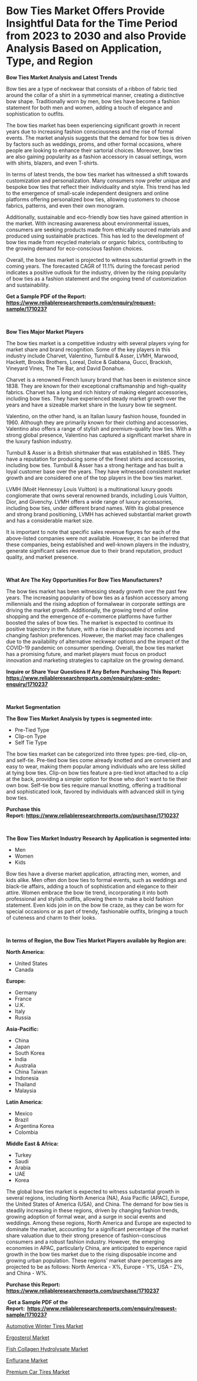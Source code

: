 <p><h1>Bow Ties Market Offers Provide Insightful Data for the Time Period from 2023 to 2030 and also Provide Analysis Based on Application, Type, and Region</h1></p><p><strong>Bow Ties Market Analysis and Latest Trends</strong></p>
<p><p>Bow ties are a type of neckwear that consists of a ribbon of fabric tied around the collar of a shirt in a symmetrical manner, creating a distinctive bow shape. Traditionally worn by men, bow ties have become a fashion statement for both men and women, adding a touch of elegance and sophistication to outfits.</p><p>The bow ties market has been experiencing significant growth in recent years due to increasing fashion consciousness and the rise of formal events. The market analysis suggests that the demand for bow ties is driven by factors such as weddings, proms, and other formal occasions, where people are looking to enhance their sartorial choices. Moreover, bow ties are also gaining popularity as a fashion accessory in casual settings, worn with shirts, blazers, and even T-shirts.</p><p>In terms of latest trends, the bow ties market has witnessed a shift towards customization and personalization. Many consumers now prefer unique and bespoke bow ties that reflect their individuality and style. This trend has led to the emergence of small-scale independent designers and online platforms offering personalized bow ties, allowing customers to choose fabrics, patterns, and even their own monogram.</p><p>Additionally, sustainable and eco-friendly bow ties have gained attention in the market. With increasing awareness about environmental issues, consumers are seeking products made from ethically sourced materials and produced using sustainable practices. This has led to the development of bow ties made from recycled materials or organic fabrics, contributing to the growing demand for eco-conscious fashion choices.</p><p>Overall, the bow ties market is projected to witness substantial growth in the coming years. The forecasted CAGR of 11.1% during the forecast period indicates a positive outlook for the industry, driven by the rising popularity of bow ties as a fashion statement and the ongoing trend of customization and sustainability.</p></p>
<p><strong>Get a Sample PDF of the Report:&nbsp; <a href="https://www.reliableresearchreports.com/enquiry/request-sample/1710237">https://www.reliableresearchreports.com/enquiry/request-sample/1710237</a></strong></p>
<p>&nbsp;</p>
<p><strong>Bow Ties Major Market Players</strong></p>
<p><p>The bow ties market is a competitive industry with several players vying for market share and brand recognition. Some of the key players in this industry include Charvet, Valentino, Turnbull & Asser, LVMH, Marwood, Hackett, Brooks Brothers, Loreal, Dolce & Gabbana, Gucci, Brackish, Vineyard Vines, The Tie Bar, and David Donahue.</p><p>Charvet is a renowned French luxury brand that has been in existence since 1838. They are known for their exceptional craftsmanship and high-quality fabrics. Charvet has a long and rich history of making elegant accessories, including bow ties. They have experienced steady market growth over the years and have a sizeable market share in the luxury bow tie segment.</p><p>Valentino, on the other hand, is an Italian luxury fashion house, founded in 1960. Although they are primarily known for their clothing and accessories, Valentino also offers a range of stylish and premium-quality bow ties. With a strong global presence, Valentino has captured a significant market share in the luxury fashion industry.</p><p>Turnbull & Asser is a British shirtmaker that was established in 1885. They have a reputation for producing some of the finest shirts and accessories, including bow ties. Turnbull & Asser has a strong heritage and has built a loyal customer base over the years. They have witnessed consistent market growth and are considered one of the top players in the bow ties market.</p><p>LVMH (Moët Hennessy Louis Vuitton) is a multinational luxury goods conglomerate that owns several renowned brands, including Louis Vuitton, Dior, and Givenchy. LVMH offers a wide range of luxury accessories, including bow ties, under different brand names. With its global presence and strong brand positioning, LVMH has achieved substantial market growth and has a considerable market size.</p><p>It is important to note that specific sales revenue figures for each of the above-listed companies were not available. However, it can be inferred that these companies, being established and well-known players in the industry, generate significant sales revenue due to their brand reputation, product quality, and market presence.</p></p>
<p>&nbsp;</p>
<p><strong>What Are The Key Opportunities For Bow Ties Manufacturers?</strong></p>
<p><p>The bow ties market has been witnessing steady growth over the past few years. The increasing popularity of bow ties as a fashion accessory among millennials and the rising adoption of formalwear in corporate settings are driving the market growth. Additionally, the growing trend of online shopping and the emergence of e-commerce platforms have further boosted the sales of bow ties. The market is expected to continue its positive trajectory in the future, with a rise in disposable incomes and changing fashion preferences. However, the market may face challenges due to the availability of alternative neckwear options and the impact of the COVID-19 pandemic on consumer spending. Overall, the bow ties market has a promising future, and market players must focus on product innovation and marketing strategies to capitalize on the growing demand.</p></p>
<p><strong>Inquire or Share Your Questions If Any Before Purchasing This Report: <a href="https://www.reliableresearchreports.com/enquiry/pre-order-enquiry/1710237">https://www.reliableresearchreports.com/enquiry/pre-order-enquiry/1710237</a></strong></p>
<p>&nbsp;</p>
<p><strong>Market Segmentation</strong></p>
<p><strong>The Bow Ties Market Analysis by types is segmented into:</strong></p>
<p><ul><li>Pre-Tied Type</li><li>Clip-on Type</li><li>Self Tie Type</li></ul></p>
<p><p>The bow ties market can be categorized into three types: pre-tied, clip-on, and self-tie. Pre-tied bow ties come already knotted and are convenient and easy to wear, making them popular among individuals who are less skilled at tying bow ties. Clip-on bow ties feature a pre-tied knot attached to a clip at the back, providing a simpler option for those who don't want to tie their own bow. Self-tie bow ties require manual knotting, offering a traditional and sophisticated look, favored by individuals with advanced skill in tying bow ties.</p></p>
<p><strong>Purchase this Report:&nbsp;<a href="https://www.reliableresearchreports.com/purchase/1710237">https://www.reliableresearchreports.com/purchase/1710237</a></strong></p>
<p>&nbsp;</p>
<p><strong>The Bow Ties Market Industry Research by Application is segmented into:</strong></p>
<p><ul><li>Men</li><li>Women</li><li>Kids</li></ul></p>
<p><p>Bow ties have a diverse market application, attracting men, women, and kids alike. Men often don bow ties to formal events, such as weddings and black-tie affairs, adding a touch of sophistication and elegance to their attire. Women embrace the bow tie trend, incorporating it into both professional and stylish outfits, allowing them to make a bold fashion statement. Even kids join in on the bow tie craze, as they can be worn for special occasions or as part of trendy, fashionable outfits, bringing a touch of cuteness and charm to their looks.</p></p>
<p>&nbsp;</p>
<p><strong>In terms of Region, the Bow Ties Market Players available by Region are:</strong></p>
<p>
    <p> <strong> North America: </strong>
        <ul>
            <li>United States</li>
            <li>Canada</li>
        </ul>
        </p> 
    <p> <strong> Europe: </strong>
        <ul>
            <li>Germany</li>
            <li>France</li>
            <li>U.K.</li>
            <li>Italy</li>
            <li>Russia</li>
        </ul>
        </p> 
    <p> <strong> Asia-Pacific: </strong>
        <ul>
            <li>China</li>
            <li>Japan</li>
            <li>South Korea</li>
            <li>India</li>
            <li>Australia</li>
            <li>China Taiwan</li>
            <li>Indonesia</li>
            <li>Thailand</li>
            <li>Malaysia</li>
        </ul>
        </p> 
    <p> <strong> Latin America: </strong>
        <ul>
            <li>Mexico</li>
            <li>Brazil</li>
            <li>Argentina Korea</li>
            <li>Colombia</li>
        </ul>
        </p> 
    <p> <strong> Middle East & Africa: </strong>
        <ul>
            <li>Turkey</li>
            <li>Saudi</li>
            <li>Arabia</li>
            <li>UAE</li>
            <li>Korea</li>
        </ul>
    </p>
    </p>
<p><p>The global bow ties market is expected to witness substantial growth in several regions, including North America (NA), Asia Pacific (APAC), Europe, the United States of America (USA), and China. The demand for bow ties is steadily increasing in these regions, driven by changing fashion trends, growing adoption of formal wear, and a surge in social events and weddings. Among these regions, North America and Europe are expected to dominate the market, accounting for a significant percentage of the market share valuation due to their strong presence of fashion-conscious consumers and a robust fashion industry. However, the emerging economies in APAC, particularly China, are anticipated to experience rapid growth in the bow ties market due to the rising disposable income and growing urban population. These regions' market share percentages are projected to be as follows: North America - X%, Europe - Y%, USA - Z%, and China - W%.</p></p>
<p><strong>Purchase this Report: <a href="https://www.reliableresearchreports.com/purchase/1710237">https://www.reliableresearchreports.com/purchase/1710237</a></strong></p>
<p>&nbsp;<strong>Get a Sample PDF of the Report:&nbsp;&nbsp;<a href="https://www.reliableresearchreports.com/enquiry/request-sample/1710237">https://www.reliableresearchreports.com/enquiry/request-sample/1710237</a></strong></p>
<p><strong></strong></p>
<p><p><a href="https://medium.com/@porteradams98/automotive-winter-tires-market-size-reveals-the-best-marketing-channels-in-global-industry-9eddf0e250e4">Automotive Winter Tires Market</a></p><p><a href="https://www.linkedin.com/pulse/ergosterol-market-research-report-unlocks-analysis-financial-6g4se/">Ergosterol Market</a></p><p><a href="https://www.linkedin.com/pulse/fish-collagen-hydrolysate-market-research-report-unlocks-slape/">Fish Collagen Hydrolysate Market</a></p><p><a href="https://www.linkedin.com/pulse/enflurane-market-size-growth-forecast-from-2023-2030-mi2oe/">Enflurane Market</a></p><p><a href="https://medium.com/@marinaieme/premium-car-tires-market-trends-forecast-and-competitive-analysis-to-2030-57b0a02868ab">Premium Car Tires Market</a></p></p>